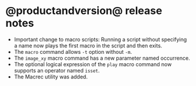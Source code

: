 @productandversion@ release notes
======================================

* Important change to macro scripts: Running a script without specifying a name
  now plays the first macro in the script and then exits.
* The ``macro`` command allows ``-t`` option without ``-m``.
* The ``image_xy`` macro command has a new parameter named occurrence.
* The optional logical expression of the ``play`` macro command now supports an
  operator named ``isset``.
* The Macrec utility was added.
